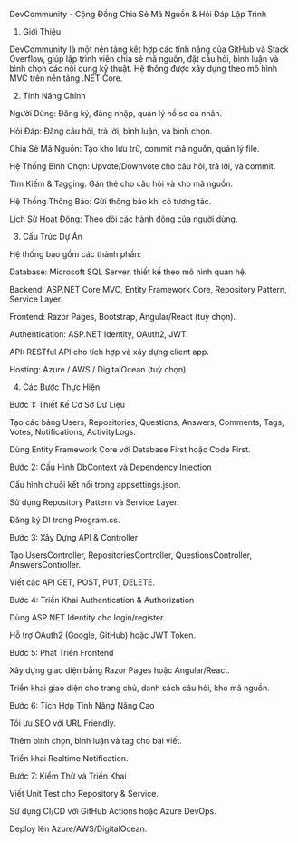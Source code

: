 DevCommunity - Cộng Đồng Chia Sẻ Mã Nguồn & Hỏi Đáp Lập Trình

1. Giới Thiệu

DevCommunity là một nền tảng kết hợp các tính năng của GitHub và Stack Overflow, giúp lập trình viên chia sẻ mã nguồn, đặt câu hỏi, bình luận và bình chọn các nội dung kỹ thuật. Hệ thống được xây dựng theo mô hình MVC trên nền tảng .NET Core.

2. Tính Năng Chính

Người Dùng: Đăng ký, đăng nhập, quản lý hồ sơ cá nhân.

Hỏi Đáp: Đăng câu hỏi, trả lời, bình luận, và bình chọn.

Chia Sẻ Mã Nguồn: Tạo kho lưu trữ, commit mã nguồn, quản lý file.

Hệ Thống Bình Chọn: Upvote/Downvote cho câu hỏi, trả lời, và commit.

Tìm Kiếm & Tagging: Gán thẻ cho câu hỏi và kho mã nguồn.

Hệ Thống Thông Báo: Gửi thông báo khi có tương tác.

Lịch Sử Hoạt Động: Theo dõi các hành động của người dùng.

3. Cấu Trúc Dự Án

Hệ thống bao gồm các thành phần:

Database: Microsoft SQL Server, thiết kế theo mô hình quan hệ.

Backend: ASP.NET Core MVC, Entity Framework Core, Repository Pattern, Service Layer.

Frontend: Razor Pages, Bootstrap, Angular/React (tuỳ chọn).

Authentication: ASP.NET Identity, OAuth2, JWT.

API: RESTful API cho tích hợp và xây dựng client app.

Hosting: Azure / AWS / DigitalOcean (tuỳ chọn).

4. Các Bước Thực Hiện

Bước 1: Thiết Kế Cơ Sở Dữ Liệu

Tạo các bảng Users, Repositories, Questions, Answers, Comments, Tags, Votes, Notifications, ActivityLogs.

Dùng Entity Framework Core với Database First hoặc Code First.

Bước 2: Cấu Hình DbContext và Dependency Injection

Cấu hình chuỗi kết nối trong appsettings.json.

Sử dụng Repository Pattern và Service Layer.

Đăng ký DI trong Program.cs.

Bước 3: Xây Dựng API & Controller

Tạo UsersController, RepositoriesController, QuestionsController, AnswersController.

Viết các API GET, POST, PUT, DELETE.

Bước 4: Triển Khai Authentication & Authorization

Dùng ASP.NET Identity cho login/register.

Hỗ trợ OAuth2 (Google, GitHub) hoặc JWT Token.

Bước 5: Phát Triển Frontend

Xây dựng giao diện bằng Razor Pages hoặc Angular/React.

Triển khai giao diện cho trang chủ, danh sách câu hỏi, kho mã nguồn.

Bước 6: Tích Hợp Tính Năng Nâng Cao

Tối ưu SEO với URL Friendly.

Thêm bình chọn, bình luận và tag cho bài viết.

Triển khai Realtime Notification.

Bước 7: Kiểm Thử và Triển Khai

Viết Unit Test cho Repository & Service.

Sử dụng CI/CD với GitHub Actions hoặc Azure DevOps.

Deploy lên Azure/AWS/DigitalOcean.